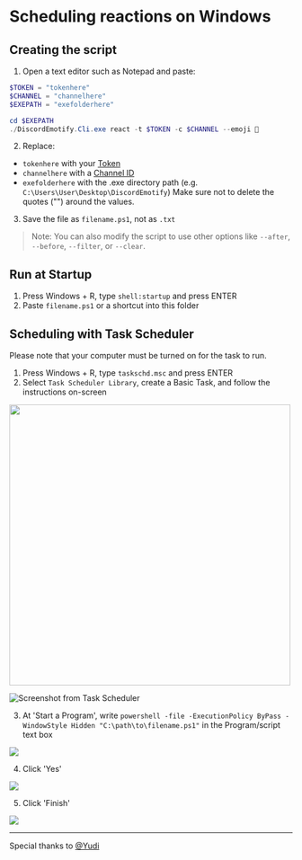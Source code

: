 # Scheduling reactions on Windows

## Creating the script

1. Open a text editor such as Notepad and paste:

```powershell
$TOKEN = "tokenhere"
$CHANNEL = "channelhere"
$EXEPATH = "exefolderhere"

cd $EXEPATH
./DiscordEmotify.Cli.exe react -t $TOKEN -c $CHANNEL --emoji 🙂
```

2. Replace:

- `tokenhere` with your [Token](Token-and-IDs.md)
- `channelhere` with a [Channel ID](Token-and-IDs.md)
- `exefolderhere` with the .exe directory path (e.g. `C:\Users\User\Desktop\DiscordEmotify`)
Make sure not to delete the quotes ("") around the values.

3. Save the file as `filename.ps1`, not as `.txt`

> Note: You can also modify the script to use other options like `--after`, `--before`, `--filter`, or `--clear`.

## Run at Startup

1. Press Windows + R, type `shell:startup` and press ENTER
2. Paste `filename.ps1` or a shortcut into this folder

## Scheduling with Task Scheduler

Please note that your computer must be turned on for the task to run.

1. Press Windows + R, type `taskschd.msc` and press ENTER
2. Select `Task Scheduler Library`, create a Basic Task, and follow the instructions on-screen

<img src="https://i.imgur.com/MHRVGDi.png" height="500"/>

![Screenshot from Task Scheduler](https://i.imgur.com/m2DKhA8.png)

3. At 'Start a Program', write `powershell -file -ExecutionPolicy ByPass -WindowStyle Hidden "C:\path\to\filename.ps1"` in the Program/script text box

![](https://i.imgur.com/FGtWRod.png)

4. Click 'Yes'

![](https://i.imgur.com/DuaRBt3.png)

5. Click 'Finish'

![](https://i.imgur.com/LHgXp9Q.png)

---

Special thanks to [@Yudi](https://github.com/Yudi)
